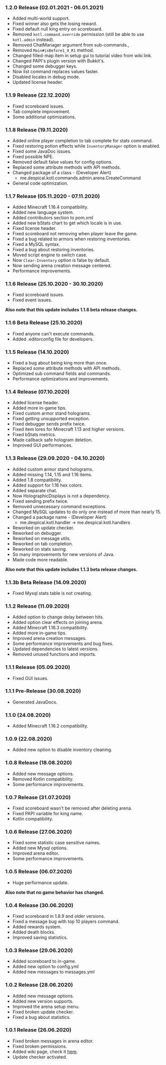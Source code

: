 ### 1.2.0 Release (02.01.2021 - 06.01.2021)
* Added multi-world support.
* Fixed winner also gets the losing reward.
* Fixed default null king entry on scoreboard.
* Removed `kotl.command.override` permission (still be able to use `kotl.admin` instead).
* Removed ChatManager argument from sub-commands.,
* Removed `Main#isBefore1_9_R1` method.
* Changed filled-map item in setup gui to tutorial video from wiki link.
* Changed PAPI's plugin version with Bukkit's.
* Changed some debugger keys.
* Now list command replaces values faster.
* Disabled locales in debug mode.
* Updated license header.

### 1.1.9 Release (22.12.2020)
* Fixed scoreboard issues.
* Tab complete improvement.
* Some additional optimizations.

### 1.1.8 Release (19.11.2020)
* Added online player completion to tab complete for stats command.
* Fixed restoring potion effects while ``InventoryManager`` option is enabled.
* Fixed some JavaDoc issues.
* Fixed possible NPE.
* Removed default false values for config options.
* Replaced some attribute methods with API methods.
* Changed package of a class - (Developer Alert)
  * me.despical.kotl.commands.admin.arena.CreateCommand
* General code optimization.

### 1.1.7 Release (05.11.2020 - 07.11.2020)
* Added Minecraft 1.16.4 compatibility.
* Added new language system.
* Added contributors section to pom.xml
* Added new bStats chart to get which locale is in use.
* Fixed license header.
* Fixed scoreboard not removing when player leave the game.
* Fixed a bug related to armors when restoring inventories.
* Fixed a MySQL syntax.
* Fixed a bug about restoring inventories.
* Moved script engine to switch case.
* Now ``Clear-Inventory`` option is false by default.
* Now sending arena creation message centered.
* Performance improvements.

### 1.1.6 Release (25.10.2020 - 30.10.2020)
* Fixed scoreboard issues.
* Fixed event issues.

**Also note that this update includes 1.1.6 beta release changes.**

### 1.1.6 Beta Release (25.10.2020)
* Fixed anyone can't execute commands.
* Added .editorconfig file for developers.

### 1.1.5 Release (14.10.2020)
* Fixed a bug about being king more than once.
* Replaced some attribute methods with API methods.
* Optimized sub command fields and commands.
* Performance optimizations and improvements.

### 1.1.4 Release (07.10.2020)
* Added license header.
* Added more in-game tips.
* Fixed custom armor stand holograms.
* Fixed getting unsupported exception.
* Fixed debugger sends prefix twice.
* Fixed item lores for Minecraft 1.13 and higher versions.
* Fixed bStats metrics.
* Made callback safe hologram deletion.
* Improved GUI performances.

### 1.1.3 Release (29.09.2020 - 04.10.2020)
* Added custom armor stand holograms.
* Added missing 1.14, 1.15 and 1.16 items.
* Added 1.8 compatibility.
* Added support for 1.16 hex colors.
* Added separate chat.
* Now HolographicDisplays is not a dependency.
* Fixed sending prefix twice.
* Removed unnecessary command exceptions.
* Changed MySQL updates to do only one instead of more than nearly 15.
* Changed a package name - (Developer Alert)
   * me.despical.kotl.handler -> me.despical.kotl.handlers
* Reworked on update checker.
* Reworked on debugger.
* Reworked on message utils.
* Reworked on tab completion.
* Reworked on stats saving.
* So many improvements for new versions of Java.
* Made code more readable.

**Also note that this update includes 1.1.3 beta release changes.**

### 1.1.3b Beta Release (14.09.2020)
* Fixed Mysql stats table is not creating.

### 1.1.2 Release (11.09.2020)
* Added option to change delay between hits.
* Added option clear effects on joining arena.
* Added Minecraft 1.16.3 compatibility.
* Added more in-game tips.
* Improved arena creation messages.
* Some performance improvements and bug fixes.
* Updated dependencies to latest versions.
* Removed unused functions and imports.

### 1.1.1 Release (05.09.2020)
* Fixed GUI issues.

### 1.1.1 Pre-Release (30.08.2020)
* Generated JavaDocs.

### 1.1.0 (24.08.2020)
* Added Minecraft 1.16.2 compatibility.

### 1.0.9 (22.08.2020)
* Added new option to disable inventory cleaning.

### 1.0.8 Release (18.08.2020)
* Added new message options.
* Removed Kotlin compatibility.
* Some performance improvements.

### 1.0.7 Release (31.07.2020)
* Fixed scoreboard wasn't be removed after deleting arena.
* Fixed PAPI variable for king name.
* Kotlin compatibility.

### 1.0.6 Release (27.06.2020)
* Fixed some statistic case sensitive names.
* Added new Mysql options.
* Improved arena editor.
* Some performance improvements.

### 1.0.5 Release (06.07.2020)
* Huge performance update.

**Also note that no game behavior has changed.**

### 1.0.4 Release (30.06.2020)
* Fixed scoreboard in 1.8.9 and older versions.
* Fixed a message bug with top 10 players command.
* Added rewards system.
* Added death blocks.
* Improved saving statistics.

### 1.0.3 Release (29.06.2020)
* Added scoreboard to in-game.
* Added new option to config.yml
* Added new messages to messages.yml

### 1.0.2 Release (28.06.2020)
* Added new message options.
* Added new version supports.
* Improved the arena setup menu.
* Fixed broken update checker.
* Fixed a bug about statistics.

### 1.0.1 Release (26.06.2020)
* Fixed broken messages in arena editor.
* Fixed broken permissions.
* Added wiki page, check it [here](https://github.com/Despical/KOTL/wiki).
* Update checker activated.
